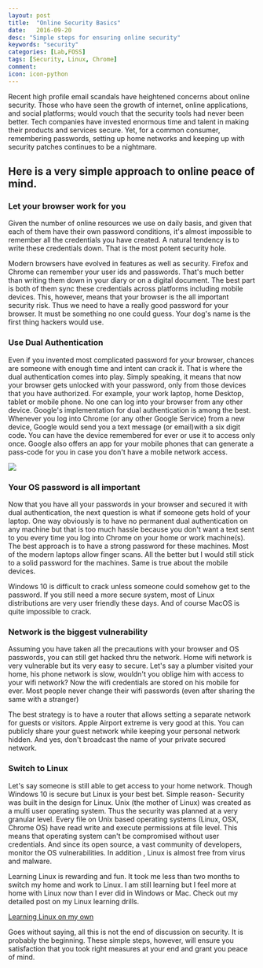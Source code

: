 ```yaml
---
layout: post
title:  "Online Security Basics"
date:   2016-09-20
desc: "Simple steps for ensuring online security"
keywords: "security"
categories: [Lab,FOSS]
tags: [Security, Linux, Chrome]
comment: 
icon: icon-python
---
```

 Recent high profile email scandals have heightened concerns about online security.  Those who have seen the growth of internet, online applications, and social platforms; would vouch that the security tools had never been better. Tech companies have invested enormous time and talent in making their products and services secure. Yet, for a common consumer, remembering passwords, setting up home networks and keeping up with security patches continues to be a nightmare.

## Here is a very simple approach to online peace of mind.

### Let your browser work for you

Given the number of online resources we use on daily basis, and given that each of them have their own password conditions, it's almost impossible to remember all the credentials you have created. A natural tendency is to write these credentials down. That is the most potent security hole.

Modern browsers have evolved in features as well as security. Firefox and Chrome can remember your user ids and passwords. That's much better than writing them down in your diary or on a digital document. The best part is both of them sync these credentials across platforms including mobile devices. This, however, means that your browser is the all important security risk. Thus we  need to have a really good password for your browser. It must be something no one could guess. Your dog's name is the first thing hackers would use.

### Use Dual Authentication

Even if you invented most complicated password for your browser, chances are someone with enough time and intent can crack it. That is where the dual authentication comes into play. Simply speaking, it means that now your browser gets unlocked with your password, only from those devices that you have authorized. For example, your work laptop, home Desktop, tablet or mobile phone. No one can log into your browser from any other device. Google's implementation for dual authentication is among the best. Whenever you log into Chrome (or any other Google Service) from a new device, Google would send you a text message (or email)with a six digit code. You can have the device remembered for ever or use it to access only once. Google also offers an app for your mobile phones that can generate a pass-code for you in case you don't have a mobile network access.

![](/homepage/static/img/blog/AmJBlog/Security.png)

### Your OS password is all important

Now that you have all your passwords in your browser and secured it with dual authentication, the next question is what if someone gets hold of your laptop. One way obviously is to have no permanent dual authentication on any machine but that is too much hassle because you don't want a text sent to you every time you log into Chrome on your home or work machine(s). The best approach is to have a strong password for these machines. Most of the modern laptops allow finger scans. All the better but I would still stick to a solid password for the machines. Same is true about the mobile devices.

Windows 10 is difficult to crack unless someone could somehow get to the password. If you still need a more secure system, most of Linux distributions are very user friendly these days. And of course MacOS is quite impossible to crack.

### Network is the biggest vulnerability

Assuming you have taken all the precautions with your browser and OS passwords, you can still get hacked thru the network. Home wifi network is very vulnerable but its very easy to secure. Let's say a plumber visited your home, his phone network is slow, wouldn't you oblige him with access to your wifi network? Now the wifi credentials are stored on his mobile for ever. Most people never change their wifi passwords (even after sharing the same with a stranger)

The best strategy is to have a router that allows setting a separate network for guests or visitors. Apple Airport extreme is very good at this. You can publicly share your guest network while keeping your personal network hidden. And yes, don't broadcast the name of your private secured network.

### Switch to Linux

Let's say someone is still able to get access to your home network. Though Windows 10 is secure but Linux is your best bet. Simple reason- Security was built in the design for Linux. Unix (the mother of Linux) was created as a multi user operating system. Thus the security was planned at a very granular level. Every file on Unix based operating systems (Linux, OSX, Chrome OS) have read write and execute permissions at file level. This means that operating system can't be compromised without user credentials. And since its open source, a vast community of developers, monitor the OS vulnerabilities. In addition , Linux is almost free from virus and malware.

Learning Linux is rewarding and fun. It took me less than two months to switch my home and work to Linux. I am still learning but I feel more at home with Linux now than I ever did in Windows or Mac. Check out my detailed post on my Linux learning drills.

[Learning Linux on my own](https://medium.com/@ashutoshmjain/learning-gnu-linux-on-my-own-5c6115d725a6#.ra8osyh0d)

Goes without saying, all this is not the end of discussion on security. It is probably the beginning. These simple steps, however, will ensure you satisfaction that you took right measures at your end and grant you peace of mind.

